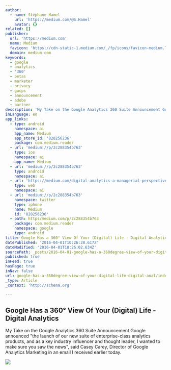 ```yaml
---
author:
  - name: Stéphane Hamel
    url: 'https://medium.com/@S.Hamel'
    avatar: {}
related: []
publisher:
  url: 'https://medium.com'
  name: Medium
  favicon: 'https://cdn-static-1.medium.com/_/fp/icons/favicon-medium.TAS6uQ-Y7kcKgi0xjcYHXw.ico'
  domain: medium.com
keywords:
  - google
  - analytics
  - '360'
  - betas
  - marketer
  - privacy
  - gacps
  - announcement
  - adobe
  - partner
description: 'My Take on the Google Analytics 360 Suite Announcement Google announced "the launch of our new suite of enterprise-class analytics products, and as a key industry influencer and thought leader, I wanted to make sure you saw the news", said Casey Carey, Director of Google Analytics Marketing in an email I received earlier today.'
inLanguage: en
app_links:
  - type: android
    namespace: ai
    app_name: Medium
    app_store_id: '828256236'
    package: com.medium.reader
  - url: 'medium://p/2c288354b763'
    type: ios
    namespace: ai
    app_name: Medium
  - url: 'medium://p/2c288354b763'
    type: android
    namespace: ai
  - url: 'https://medium.com/digital-analytics-a-managerial-perspective/google-has-a-360-view-of-your-digital-life-2c288354b763'
    type: web
    namespace: ai
  - url: 'medium://p/2c288354b763'
    namespace: twitter
    type: iphone
    name: Medium
    id: '828256236'
  - path: https/medium.com/p/2c288354b763
    package: com.medium.reader
    namespace: google
    type: android
title: Google Has a 360° View Of Your (Digital) Life - Digital Analytics
datePublished: '2016-04-01T10:26:28.617Z'
dateModified: '2016-04-01T10:26:02.634Z'
sourcePath: _posts/2016-04-01-google-has-a-360degree-view-of-your-digital-life-digital-anal.md
published: true
inFeed: true
hasPage: true
inNav: false
url: google-has-a-360degree-view-of-your-digital-life-digital-anal/index.html
_type: Article
_context: 'http://schema.org'

---
```

<article style=""><h1>Google Has a 360° View Of Your (Digital) Life - Digital Analytics</h1><p>My Take on the Google Analytics 360 Suite Announcement Google announced "the launch of our new suite of enterprise-class analytics products, and as a key industry influencer and thought leader, I wanted to make sure you saw the news", said Casey Carey, Director of Google Analytics Marketing in an email I received earlier today.</p><img src="https://cdn-images-1.medium.com/max/1200/1*vkz2G-2dfAxwOlEyO6q-qw.jpeg" /></article>